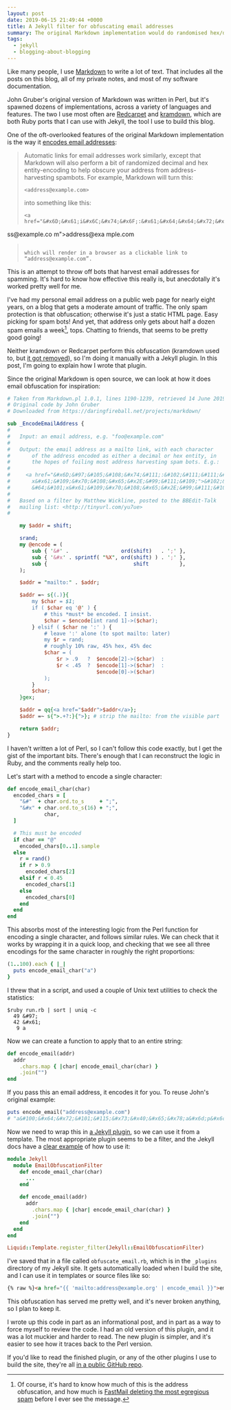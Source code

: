 ```yaml
---
layout: post
date: 2019-06-15 21:49:44 +0000
title: A Jekyll filter for obfuscating email addresses
summary: The original Markdown implementation would do randomised hex/decimal encoding to help obscure email addresses, and I do the same in Jekyll.
tags:
  - jekyll
  - blogging-about-blogging
---
```


Like many people, I use [Markdown] to write a lot of text.
That includes all the posts on this blog, all of my private notes, and most of my software documentation.

John Gruber's original version of Markdown was written in Perl, but it's spawned dozens of implementations, across a variety of languages and features.
The two I use most often are [Redcarpet] and [kramdown], which are both Ruby ports that I can use with Jekyll, the tool I use to build this blog.

One of the oft-overlooked features of the original Markdown implementation is the way it [encodes email addresses]:

> Automatic links for email addresses work similarly, except that Markdown will also perform a bit of randomized decimal and hex entity-encoding to help obscure your address from address-harvesting spambots. For example, Markdown will turn this:
>
> ```
> <address@example.com>
> ```
>
> into something like this:
>
> ```
> <a href="&#x6D;&#x61;i&#x6C;&#x74;&#x6F;:&#x61;&#x64;&#x64;&#x72;&#x65;
&#115;&#115;&#64;&#101;&#120;&#x61;&#109;&#x70;&#x6C;e&#x2E;&#99;&#111;
&#109;">&#x61;&#x64;&#x64;&#x72;&#x65;&#115;&#115;&#64;&#101;&#120;&#x61;
&#109;&#x70;&#x6C;e&#x2E;&#99;&#111;&#109;</a>
> ```
>
> which will render in a browser as a clickable link to “address@example.com”.

This is an attempt to throw off bots that harvest email addresses for spamming.
It's hard to know how effective this really is, but anecdotally it's worked pretty well for me.

I've had my personal email address on a public web page for nearly eight years, on a blog that gets a moderate amount of traffic.
The only spam protection is that obfuscation; otherwise it's just a static HTML page.
Easy picking for spam bots!
And yet, that address only gets about half a dozen spam emails a week[^1], tops.
Chatting to friends, that seems to be pretty good going!

Neither kramdown or Redcarpet perform this obfuscation (kramdown used to, but [it got removed]), so I'm doing it manually with a Jekyll plugin.
In this post, I'm going to explain how I wrote that plugin.

[Markdown]: https://daringfireball.net/projects/markdown/
[kramdown]: https://kramdown.gettalong.org/
[Redcarpet]: https://github.com/vmg/redcarpet
[encodes email addresses]: https://daringfireball.net/projects/markdown/syntax#autolink
[it got removed]: https://github.com/gettalong/kramdown/issues/343

[^1]: Of course, it's hard to know how much of this is the address obfuscation, and how much is [FastMail deleting the most egregious spam](https://www.fastmail.com/help/technical/smtpchecks.html) before I ever see the message.



Since the original Markdown is open source, we can look at how it does email obfuscation for inspiration:

```perl
# Taken from Markdown.pl 1.0.1, lines 1190-1239, retrieved 14 June 2019
# Original code by John Gruber
# Downloaded from https://daringfireball.net/projects/markdown/

sub _EncodeEmailAddress {
#
#	Input: an email address, e.g. "foo@example.com"
#
#	Output: the email address as a mailto link, with each character
#		of the address encoded as either a decimal or hex entity, in
#		the hopes of foiling most address harvesting spam bots. E.g.:
#
#	  <a href="&#x6D;&#97;&#105;&#108;&#x74;&#111;:&#102;&#111;&#111;&#64;&#101;
#       x&#x61;&#109;&#x70;&#108;&#x65;&#x2E;&#99;&#111;&#109;">&#102;&#111;&#111;
#       &#64;&#101;x&#x61;&#109;&#x70;&#108;&#x65;&#x2E;&#99;&#111;&#109;</a>
#
#	Based on a filter by Matthew Wickline, posted to the BBEdit-Talk
#	mailing list: <http://tinyurl.com/yu7ue>
#

	my $addr = shift;

	srand;
	my @encode = (
		sub { '&#' .                 ord(shift)   . ';' },
		sub { '&#x' . sprintf( "%X", ord(shift) ) . ';' },
		sub {                            shift          },
	);

	$addr = "mailto:" . $addr;

	$addr =~ s{(.)}{
		my $char = $1;
		if ( $char eq '@' ) {
			# this *must* be encoded. I insist.
			$char = $encode[int rand 1]->($char);
		} elsif ( $char ne ':' ) {
			# leave ':' alone (to spot mailto: later)
			my $r = rand;
			# roughly 10% raw, 45% hex, 45% dec
			$char = (
				$r > .9   ?  $encode[2]->($char)  :
				$r < .45  ?  $encode[1]->($char)  :
							 $encode[0]->($char)
			);
		}
		$char;
	}gex;

	$addr = qq{<a href="$addr">$addr</a>};
	$addr =~ s{">.+?:}{">}; # strip the mailto: from the visible part

	return $addr;
}
```

I haven't written a lot of Perl, so I can't follow this code exactly, but I get the gist of the important bits.
There's enough that I can reconstruct the logic in Ruby, and the comments really help too.

Let's start with a method to encode a single character:

```ruby
def encode_email_char(char)
  encoded_chars = [
    "&#"  + char.ord.to_s     + ";",
    "&#x" + char.ord.to_s(16) + ";",
            char,
  ]

  # This must be encoded
  if char == "@"
    encoded_chars[0..1].sample
  else
    r = rand()
    if r > 0.9
      encoded_chars[2]
    elsif r < 0.45
      encoded_chars[1]
    else
      encoded_chars[0]
    end
  end
end
```

This absorbs most of the interesting logic from the Perl function for encoding a single character, and follows similar rules.
We can check that it works by wrapping it in a quick loop, and checking that we see all three encodings for the same character in roughly the right proportions:

```ruby
(1..100).each { |_|
  puts encode_email_char("a")
}
```

I threw that in a script, and used a couple of Unix text utilities to check the statistics:

<!-- Direct code block because the hashes throw off the parsing -->

<!-- ```console
$ ruby run.rb | sort | uniq -c
  49 &#97;
  42 &#x61;
   9 a
``` -->

<div class="highlight"><pre><code class="language-console" data-lang="console"><span class="gp">$</span>ruby run.rb | <span class="nb">sort</span> | <span class="nb">uniq</span> <span class="nt">-c</span>
<span class="go">  49 &amp;#97;</span>
<span class="go">  42 &amp;#x61;</span>
<span class="go">   9 a</span></code></pre></div>

Now we can create a function to apply that to an entire string:

```ruby
def encode_email(addr)
  addr
    .chars.map { |char| encode_email_char(char) }
    .join("")
end
```

If you pass this an email address, it encodes it for you.
To reuse John's original example:

```ruby
puts encode_email("address@example.com")
# "a&#100;&#x64;&#x72;&#101;&#115;&#x73;&#x40;&#x65;&#x78;a&#x6d;p&#x6c;&#x65;&#46;&#99;&#111;m"
```

Now we need to wrap this in [a Jekyll plugin](https://jekyllrb.com/docs/plugins/), so we can use it from a template.
The most appropriate plugin seems to be a filter, and the Jekyll docs have a [clear example](https://jekyllrb.com/docs/plugins/filters/) of how to use it:

```ruby
module Jekyll
  module EmailObfuscationFilter
    def encode_email_char(char)
      ...
    end

    def encode_email(addr)
      addr
        .chars.map { |char| encode_email_char(char) }
        .join("")
    end
  end
end

Liquid::Template.register_filter(Jekyll::EmailObfuscationFilter)
```

I've saved that in a file called `obfuscate_email.rb`, which is in the `_plugins` directory of my Jekyll site.
It gets automatically loaded when I build the site, and I can use it in templates or source files like so:

```html
{% raw %}<a href="{{ 'mailto:address@example.org' | encode_email }}">email</a></li>{% endraw %}
```

This obfuscation has served me pretty well, and it's never broken anything, so I plan to keep it.

I wrote up this code in part as an informational post, and in part as a way to force myself to review the code.
I had an old version of this plugin, and it was a lot muckier and harder to read.
The new plugin is simpler, and it's easier to see how it traces back to the Perl version.

If you'd like to read the finished plugin, or any of the other plugins I use to build the site, they're all [in a public GitHub repo](https://github.com/alexwlchan/alexwlchan.net/tree/live/src/_plugins).
